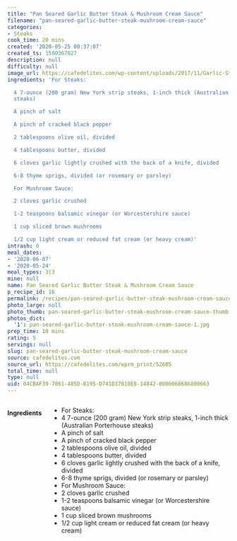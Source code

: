 ```yaml
---
title: "Pan Seared Garlic Butter Steak & Mushroom Cream Sauce"
filename: "pan-seared-garlic-butter-steak-mushroom-cream-sauce"
categories:
- Steaks
cook_time: 20 mins
created: '2020-05-25 00:37:07'
created_ts: 1590367027
description: null
difficulty: null
image_url: https://cafedelites.com/wp-content/uploads/2017/11/Garlic-Steak-Creamy-Mushroom-Sauce-IMAGE-200x200.jpg
ingredients: 'For Steaks:

  4 7-ounce (200 gram) New York strip steaks, 1-inch thick (Australian Porterhouse
  steaks)

  A pinch of salt

  A pinch of cracked black pepper

  2 tablespoons olive oil, divided

  4 tablespoons butter, divided

  6 cloves garlic lightly crushed with the back of a knife, divided

  6-8 thyme sprigs, divided (or rosemary or parsley)

  For Mushroom Sauce:

  2 cloves garlic crushed

  1-2 teaspoons balsamic vinegar (or Worcestershire sauce)

  1 cup sliced brown mushrooms

  1/2 cup light cream or reduced fat cream (or heavy cream)'
intrash: 0
meal_dates:
- '2020-06-07'
- '2020-05-24'
meal_types: 3|3
mine: null
name: Pan Seared Garlic Butter Steak & Mushroom Cream Sauce
p_recipe_id: 16
permalink: /recipes/pan-seared-garlic-butter-steak-mushroom-cream-sauce
photo_large: null
photo_thumb: pan-seared-garlic-butter-steak-mushroom-cream-sauce-thumb.jpg
photos_dict:
  '1': pan-seared-garlic-butter-steak-mushroom-cream-sauce-1.jpg
prep_time: 10 mins
rating: 5
servings: null
slug: pan-seared-garlic-butter-steak-mushroom-cream-sauce
source: cafedelites.com
source_url: https://cafedelites.com/wprm_print/52605
total_time: null
type: null
uid: 04CBAF39-7861-485D-B195-D741D37810E8-14842-0000068686800663
---
```

<div class="large-8 medium-7 columns" id="writeup">	</div><!-- #writeup -->
</div><!-- #row-one -->
<div class="row" id="row-two">	<div class="medium-4 small-5 columns" id="ingredients"><h4>Ingredients</h4><div class="box box-ingredients content"><ul>
<li>For Steaks:</li>
<li>4 7-ounce (200 gram) New York strip steaks, 1-inch thick (Australian Porterhouse steaks)</li>
<li>A pinch of salt</li>
<li>A pinch of cracked black pepper</li>
<li>2 tablespoons olive oil, divided</li>
<li>4 tablespoons butter, divided</li>
<li>6 cloves garlic lightly crushed with the back of a knife, divided</li>
<li>6-8 thyme sprigs, divided (or rosemary or parsley)</li>
<li>For Mushroom Sauce:</li>
<li>2 cloves garlic crushed</li>
<li>1-2 teaspoons balsamic vinegar (or Worcestershire sauce)</li>
<li>1 cup sliced brown mushrooms</li>
<li>1/2 cup light cream or reduced fat cream (or heavy cream)</li>
</ul>
</div>	</div>	<div class="medium-6 small-7 columns" id="directions">	</div>